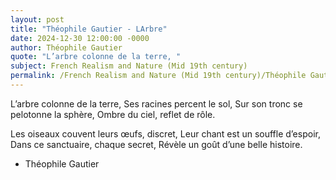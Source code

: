 ```yaml
---
layout: post
title: "Théophile Gautier - LArbre"
date: 2024-12-30 12:00:00 -0000
author: Théophile Gautier
quote: "L’arbre colonne de la terre, "
subject: French Realism and Nature (Mid 19th century)
permalink: /French Realism and Nature (Mid 19th century)/Théophile Gautier/Théophile Gautier - LArbre
---
```


L’arbre colonne de la terre, 
Ses racines percent le sol,
Sur son tronc se pelotonne la sphère,
Ombre du ciel, reflet de rôle.

Les oiseaux couvent leurs œufs, discret,
Leur chant est un souffle d’espoir,
Dans ce sanctuaire, chaque secret,
Révèle un goût d’une belle histoire.


- Théophile Gautier
